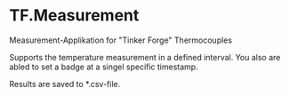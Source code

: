 # TF.Measurement
Measurement-Applikation for "Tinker Forge" Thermocouples

Supports the temperature measurement in a defined interval. You also are abled to set a badge at a singel specific timestamp.

Results are saved to *.csv-file.
